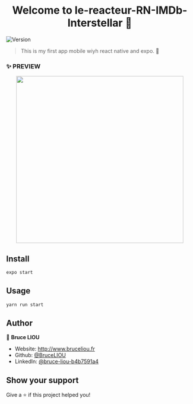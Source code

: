 <h1 align="center">Welcome to le-reacteur-RN-IMDb-Interstellar 👋</h1>
<p>
  <img alt="Version" src="https://img.shields.io/badge/version-1.0.0-blue.svg?cacheSeconds=2592000" />
</p>

> This is my first app mobile wiyh react native and expo. 📱

### ✨ PREVIEW
<p align="center">
  <img src="https://github.com/BruceLIOU/le-reacteur-RN-IMDb-Interstellar/blob/main/_preview/preview_app.gif" width="450" height="auto"/>
</p>

## Install

```sh
expo start
```

## Usage

```sh
yarn run start
```

## Author

👤 **Bruce LIOU**

* Website: http://www.bruceliou.fr
* Github: [@BruceLIOU](https://github.com/BruceLIOU)
* LinkedIn: [@bruce-liou-b4b7591a4](https://linkedin.com/in/bruce-liou-b4b7591a4)

## Show your support

Give a ⭐️ if this project helped you!